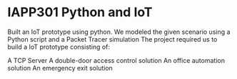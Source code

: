 # IAPP301 Python and IoT

Built an IoT prototype using python. We modeled the  given scenario using a Python script and a Packet Tracer simulation
The project required us to build a IoT prototype consisting of:

A TCP Server
A double-door access control solution 
An office automation solution 
An emergency exit solution
